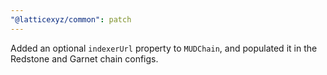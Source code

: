 ```yaml
---
"@latticexyz/common": patch
---
```


Added an optional `indexerUrl` property to `MUDChain`, and populated it in the Redstone and Garnet chain configs.
